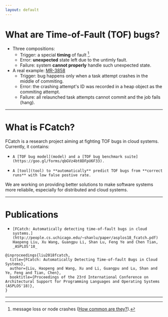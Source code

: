```yaml
---
layout: default
---
```



# [](#header-1)What are Time-of-Fault (TOF) bugs?
* Three compositions:
  * Trigger: a special **timing** of fault [^1].
  * Error: **unexpected** state left due to the untimly fault.
  * Failure: system **cannot properly** handle such unexpected state.
* A real example: [MR-3858](https://issues.apache.org/jira/browse/MAPREDUCE-3858)
  * Trigger: bug happens only when a task attempt crashes in the middle of commiting.
  * Error: the crashing attempt's ID was recorded in a heap object as the commiting attempt.
  * Failure: all relaunched task attempts cannot commit and the job fails (hang).

---

# [](#header-1)What is FCatch?
FCatch is a research project aiming at fighting TOF bugs in cloud systems. Currently, it contains:
*     A [TOF bug model](model) and a [TOF bug benchmark suite](https://goo.gl/forms/qbGVz4bt8DFpU6F33).
*     A [tool](tool) to **automatically** predict TOF bugs from **correct runs** with low false postive rate. 

We are working on providing better solutions to make software systems more reliabile, especially for distributed and cloud systems.

---

# [](#header-1)Publications
*     [FCatch: Automatically detecting time-of-fault bugs in cloud systems.](http://people.cs.uchicago.edu/~shanlu/paper/asplos18_fcatch.pdf) Haopeng Liu, Xu Wang, Guangpu Li, Shan Lu, Feng Ye and Chen Tian, _ASPLOS'18_
```
@inproceedings{liu2018fcatch,
  title={FCatch: Automatically Detecting Time-of-fault Bugs in Cloud Systems},
  author={Liu, Haopeng and Wang, Xu and Li, Guangpu and Lu, Shan and Ye, Feng and Tian, Chen},
  booktitle={Proceedings of the 23rd International Conference on Architectural Support for Programming Languages and Operating Systems (ASPLOS'18)},
}
```

---
[^1]: message loss or node crashes ([How common are they?](./chart.jpg)).

<!---
This is a normal paragraph following a header. GitHub is a code hosting platform for version control and collaboration. It lets you and others work together on projects from anywhere.

## [](#header-2)Header 2

> This is a blockquote following a header.
>
> When something is important enough, you do it even if the odds are not in your favor.

### [](#header-3)Header 3

```js
// Javascript code with syntax highlighting.
var fun = function lang(l) {
  dateformat.i18n = require('./lang/' + l)
  return true;
}
```

```ruby
# Ruby code with syntax highlighting
GitHubPages::Dependencies.gems.each do |gem, version|
  s.add_dependency(gem, "= #{version}")
end
```

#### [](#header-4)Header 4

*   This is an unordered list following a header.
*   This is an unordered list following a header.
*   This is an unordered list following a header.

##### [](#header-5)Header 5

1.  This is an ordered list following a header.
2.  This is an ordered list following a header.
3.  This is an ordered list following a header.

###### [](#header-6)Header 6

| head1        | head two          | three |
|:-------------|:------------------|:------|
| ok           | good swedish fish | nice  |
| out of stock | good and plenty   | nice  |
| ok           | good `oreos`      | hmm   |
| ok           | good `zoute` drop | yumm  |

### There's a horizontal rule below this.

* * *

### Here is an unordered list:

*   Item foo
*   Item bar
*   Item baz
*   Item zip

### And an ordered list:

1.  Item one
1.  Item two
1.  Item three
1.  Item four

### And a nested list:

- level 1 item
  - level 2 item
  - level 2 item
    - level 3 item
    - level 3 item
- level 1 item
  - level 2 item
  - level 2 item
  - level 2 item
- level 1 item
  - level 2 item
  - level 2 item
- level 1 item

### Small image

![](https://assets-cdn.github.com/images/icons/emoji/octocat.png)

### Large image

![](https://guides.github.com/activities/hello-world/branching.png)


### Definition lists can be used with HTML syntax.

<dl>
<dt>Name</dt>
<dd>Godzilla</dd>
<dt>Born</dt>
<dd>1952</dd>
<dt>Birthplace</dt>
<dd>Japan</dd>
<dt>Color</dt>
<dd>Green</dd>
</dl>

```
Long, single-line code blocks should not wrap. They should horizontally scroll if they are too long. This line should be long enough to demonstrate this.
```

```
The final element.
```
--->
